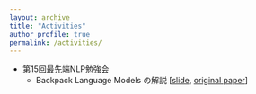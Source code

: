 ```yaml
---
layout: archive
title: "Activities"
author_profile: true
permalink: /activities/
---
```


- 第15回最先端NLP勉強会
  - Backpack Language Models の解説 [[slide](https://speakerdeck.com/tatsuropianooo/lun-wen-shao-jie-backpack-language-models), [original paper](https://aclanthology.org/2023.acl-long.506/)]
  